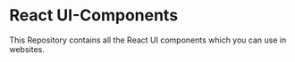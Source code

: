 <h1>React UI-Components</h1>
<p>This Repository contains all the React UI components which you can use in websites.</p>
